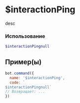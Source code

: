 # $interactionPing
desc
### Использование
```php
$interactionPingnull
```

## Пример(ы)

```javascript
bot.command({
  name: '$interactionPing',
  code: `
$interactionPingnull`
// Возвращает: ...
})
```